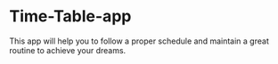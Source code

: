 # Time-Table-app
This app will help you to follow a proper schedule and maintain a great routine to achieve your dreams. 
